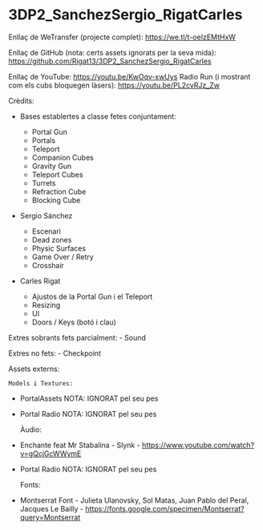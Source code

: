 # 3DP2_SanchezSergio_RigatCarles

Enllaç de WeTransfer (projecte complet): https://we.tl/t-oeIzEMtHxW

Enllaç de GitHub (nota: certs assets ignorats per la seva mida): https://github.com/Rigat13/3DP2_SanchezSergio_RigatCarles

Enllaç de YouTube: https://youtu.be/KwOqv-xwUys
	Radio Run (i mostrant com els cubs bloquegen làsers): https://youtu.be/PL2cvRJz_Zw

Crèdits:
- Bases establertes a classe fetes conjuntament:
	- Portal Gun
	- Portals
	- Teleport
	- Companion Cubes
	- Gravity Gun
	- Teleport Cubes
	- Turrets
	- Refraction Cube
	- Blocking Cube

- Sergio Sánchez
	- Escenari
	- Dead zones
	- Physic Surfaces
	- Game Over / Retry
	- Crosshair

- Carles Rigat
	- Ajustos de la Portal Gun i el Teleport
	- Resizing
	- UI
	- Doors / Keys (botó i clau)

Extres sobrants fets parcialment:
	- Sound

Extres no fets:
	- Checkpoint

Assets externs:

	Models i Textures:
- PortalAssets NOTA: IGNORAT pel seu pes
- Portal Radio NOTA: IGNORAT pel seu pes

	Àudio:
- Enchante feat Mr Stabalina - Slynk - https://www.youtube.com/watch?v=gQcjGcWWymE
- Portal Radio NOTA: IGNORAT pel seu pes

	Fonts:
- Montserrat Font - Julieta Ulanovsky, Sol Matas, Juan Pablo del Peral, Jacques Le Bailly - https://fonts.google.com/specimen/Montserrat?query=Montserrat
